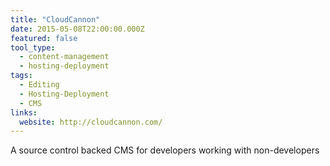 ```yaml
---
title: "CloudCannon"
date: 2015-05-08T22:00:00.000Z
featured: false
tool_type:
  - content-management
  - hosting-deployment
tags:
  - Editing
  - Hosting-Deployment
  - CMS
links:
  website: http://cloudcannon.com/
---
```

A source control backed CMS for developers working with non-developers
